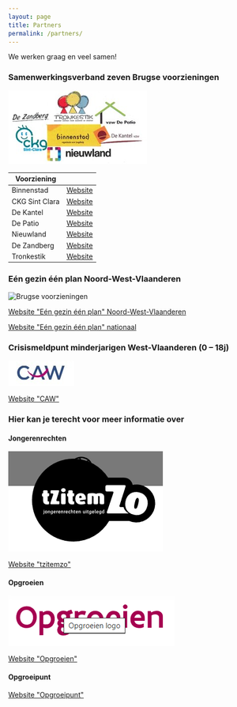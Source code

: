 ```yaml
---
layout: page
title: Partners
permalink: /partners/
---
```


We werken graag en veel samen!

### Samenwerkingsverband zeven Brugse voorzieningen

![Brugse voorzieningen](/assets/images/partners/brugse-voorzieningen.jpg)

| Voorziening |  |
|-------------|---------|
| Binnenstad | [Website](https://www.binnenstad.be) |
| CKG Sint Clara | [Website](https://www.ckgsintclara.be) |
| De Kantel | [Website](https://www.dekantel.be) |
| De Patio | [Website](https://www.depatiovzw.be) |
| Nieuwland | [Website](https://www.nieuwland.be) |
| De Zandberg | [Website](https://www.zandberg.be) |
| Tronkestik | [Website](https://www.tronkestik.be) |

### Eén gezin één plan Noord-West-Vlaanderen

![Brugse voorzieningen](/assets/images/partners/één-gezin.png)

[Website "Eén gezin één plan" Noord-West-Vlaanderen](https://www.1g1pnwvl.be)

[Website "Eén gezin één plan" nationaal](https://www.ééngezin-éénplan.be)

### Crisismeldpunt minderjarigen West-Vlaanderen (0 – 18j)

![CAW](/assets/images/partners/caw.jpg)

[Website "CAW"](https://www.caw.be/locaties/crisismeldpunt-minderjarigen-west-vlaanderen/)

### Hier kan je terecht voor meer informatie over

#### Jongerenrechten

![tzitemzo](/assets/images/partners/tzitemzo.png)

[Website "tzitemzo"](https://tzitemzo.be/)

#### Opgroeien

![Opgroeien](/assets/images/partners/opgroeien.png)

[Website "Opgroeien"](https://www.opgroeien.be/)

#### Opgroeipunt

[Website "Opgroeipunt"](https://www.opgroeien.be/opgroeipunt)
